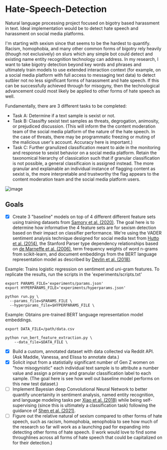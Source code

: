 # Hate-Speech-Detection
 Natural language processing project focused on bigotry based harassment in text. Ideal implementation would be to detect hate speech and harassment on social media platforms.

I'm starting with sexism since that seems to be the hardest to quantify. Racism, homophobia, and many other common forms of bigotry rely heavily (though not exclusively) on slurs which any simple bot could detect and existing name entity recognition technology can address. In my research, I want to take bigotry detection beyond key words and phrases and ultimately train models to use extended interaction context (for example, on a social media platform with full access to messaging text data) to detect sutbler not no less significant forms of harassment and hate speech. If this can be successfully achieved through for misogyny, then the technological advancement could most likely be applied to other forms of hate speech as well.

Fundamentally, there are 3 different tasks to be completed:
- Task A: Determine if a text sample is sexist or not. 
- Task B: Classifty sexist text samples as threats, degrogation, animosity, or prejudiced discussion. (This will inform the the content moderation team of the social media platform of the nature of the hate speech. In the case of threats, there may be programmatic freezing or muting of the malicious user's account. Accuracy here is important.)
- Task C: Further granulized classification meant to aide in the monitoring and response to sexist behavior on a social media platform. Retain the taxonomical hierarchy of classication such that if granular classification is not possible, a general classificaion is assigned instead. The more granular and explainable an individual instance of flagging content as sexist is, the more interpretable and trustworthy the flag appears to the content moderation team and the social media platform users. 

  
![image](https://github.com/RoseEsquivel/Hate-Speech-Detection/assets/100469804/fdb5123d-e037-4e3e-9f2c-7e59409035c3)


## Goals

- [x] Create 3 "baseline" models on top of 4 different different feature sets using training datasets from [Samory et al. (2020)](https://arxiv.org/abs/2004.12764).  The goal here is to determine how informative the 4 feature sets are for sexism detection based on their impact on classifier performance. We're using the VADER sentiment analysis technique designed for social media text from [Hutto et al. (2014)](http://eegilbert.org/papers/icwsm14.vader.hutto.pdf), the Stanford Parser type dependency relationships based on [de Marneffe et al. (2006)](https://nlp.stanford.edu/~wcmac/papers/td-lrec06.pdf), term frequency weights of word n-grams from scikit-learn, and document embeddings from the BERT language representation model as described by [Devlin et al. (2018)](https://arxiv.org/abs/1810.04805).

Example: Trains logistic regression on sentiment and uni-gram features. To replicate the results, run the scripts in the 'experiments/scripts.txt'
```
export PARAMS_FILE='experiments/params.json'
export HYPERPARAMS_FILE='experiments/hyperparams.json'

python run.py \
  --params_file=$PARAMS_FILE \
  --hyperparams_file=$HYPERPARAMS_FILE \
```


Example: Obtains pre-trained BERT language representation model embeddings.
```
export DATA_FILE=/path/data.csv

python run_bert_feature_extraction.py \
	--data_file=$DATA_FILE \
```


- [x] Build a custom, annotated dataset with data collected via Reddit API. (Ask Maddie, Vanessa, and Elissa to annotate data.)
- [x] Solicit input from a statistially significant number of Gen Z women on "how misogynistic" each individual text sample is to attribute a number value and assign a primary and granular classification label to each sample. (The goal here is see how well out baseline model performs on this new test dataset.)
- [ ] Implement Bayesian deep Convolutional Neural Network to better quantify uncertainity in sentiment analysis, named entity recognition, and language modeling tasks per [Xiao et al. (2018)](https://arxiv.org/abs/1811.07253) while being self-supervising (since this is ultimately a classification task) following the guidance of [Shen et al. (2021)](https://arxiv.org/abs/2102.08946).
- [ ] Figure out the relative natural of sexism compared to other forms of hate speech, such as racism, homophobia, xenophobia to see how much of the research so far will work as a launching pad for expanding into detecting other forms of hate speech. (I work would love to find some throughlines across all forms of hate speech that could be capitalized on for their detection.)
